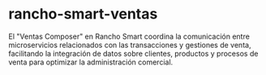 # rancho-smart-ventas
El "Ventas Composer" en Rancho Smart coordina la comunicación entre microservicios relacionados con las transacciones y gestiones de venta, facilitando la integración de datos sobre clientes, productos y procesos de venta para optimizar la administración comercial.
